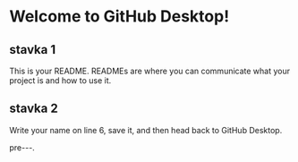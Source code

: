 # Welcome to GitHub Desktop!

## stavka 1

This is your README. READMEs are where you can communicate what your project is and how to use it.

## stavka 2

Write your name on line 6, save it, and then head back to GitHub Desktop.

pre---.
